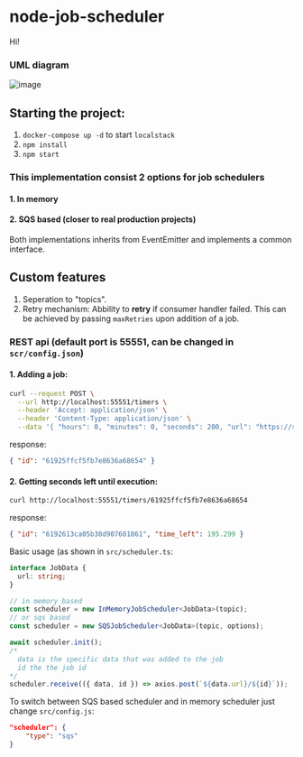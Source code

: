 # node-job-scheduler
Hi!

### UML diagram
![image](https://user-images.githubusercontent.com/31515087/141787357-3fbd1b34-2afd-438d-a4c7-69b54eaccabf.png)

## Starting the project:
1. `docker-compose up -d` to start `localstack`
2. `npm install`
3. `npm start`

### This implementation consist 2 options for job schedulers
#### 1. In memory
#### 2. SQS based (closer to real production projects)

Both implementations inherits from EventEmitter and implements a common interface.

## Custom features
1. Seperation to "topics".
2. Retry mechanism: Abbility to **retry** if consumer handler failed. This can be achieved by passing `maxRetries` upon addition of a job.


### REST api (default port is 55551, can be changed in `scr/config.json`)
#### 1. Adding a job:
```bash
curl --request POST \
  --url http://localhost:55551/timers \
  --header 'Accept: application/json' \
  --header 'Content-Type: application/json' \
  --data '{ "hours": 0, "minutes": 0, "seconds": 200, "url": "https://someserver.com" }'
```

response: 
```json 
{ "id": "61925ffcf5fb7e8636a68654" }
```

#### 2. Getting seconds left until execution:
```bash
curl http://localhost:55551/timers/61925ffcf5fb7e8636a68654
```

response:
```json
{ "id": "6192613ca05b38d907601861", "time_left": 195.299 }
```

Basic usage (as shown in `src/scheduler.ts`:
```typescript
interface JobData {
  url: string;
}

// in memory based
const scheduler = new InMemoryJobScheduler<JobData>(topic);
// or sqs based
const scheduler = new SQSJobScheduler<JobData>(topic, options);
```

```javascript
await scheduler.init();
/*
  data is the specific data that was added to the job
  id the the job id
*/
scheduler.receive(({ data, id }) => axios.post(`${data.url}/${id}`));
```

To switch between SQS based scheduler and in memory scheduler just change `src/config.js`:
```json
"scheduler": {
    "type": "sqs"
}
```
